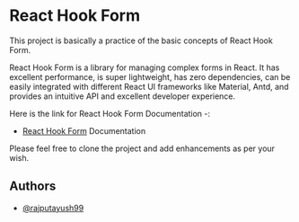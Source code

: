 # React Hook Form

This project is basically a practice of the basic concepts of React Hook Form. 

React Hook Form is a library for managing complex forms in React.
It has excellent performance, is super lightweight, has zero dependencies, can be easily integrated with different React UI frameworks like Material, Antd, and provides an intuitive API and excellent developer experience.


Here is the link for React Hook Form Documentation -: 

- [React Hook Form](https://www.react-hook-form.com/) Documentation

Please feel free to clone the project and add enhancements as per your wish.

## Authors

- [@rajputayush99](https://github.com/rayush99?tab=repositories)

